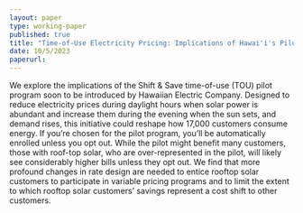 ```yaml
---
layout: paper
type: working-paper
published: true
title: "Time-of-Use Electricity Pricing: Implications of Hawai'i's Pilot Program"
date: 10/5/2023
paperurl: 
---
```


We explore the implications of the Shift & Save time-of-use (TOU) pilot program soon to be introduced by Hawaiian Electric Company. Designed to reduce electricity prices during daylight hours when solar power is abundant and increase them during the evening when the sun sets, and demand rises, this initiative could reshape how 17,000 customers consume energy. If you’re chosen for the pilot program, you’ll be automatically enrolled unless you opt out. While the pilot might benefit many customers, those with roof-top solar, who are over-represented in the pilot, will likely see considerably higher bills unless they opt out. We find that more profound changes in rate design are needed to entice rooftop solar customers to participate in variable pricing programs and to limit the extent to which rooftop solar customers’ savings represent a cost shift to other customers. 